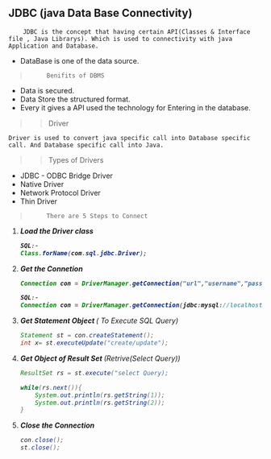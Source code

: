 ## JDBC (java Data Base Connectivity)

        JDBC is the concept that having certain API(Classes & Interface file , Java Librarys). Which is used to connectivity with java Application and Database.

* DataBase is one of the data source.

>          Benifits of DBMS
* Data is secured. 
* Data Store the structured format.
* Every it gives a API used the technology for Entering in the database.

>>Driver 
    
    Driver is used to convert java specific call into Database specific call. And Database specific call into Java.

>> Types of Drivers
* JDBC - ODBC Bridge Driver
* Native Driver
* Network Protocol Driver
* Thin Driver



>          There are 5 Steps to Connect 


<ol><li>  <strong> <i>   Load the Driver class

```java 
SQL:- 
Class.forName(com.sql.jdbc.Driver);
   ```


<li> Get the Connetion

```java 
Connection con = DriverManager.getConnection("url","username","password");  
```
```java 
SQL:-
Connection con = DriverManager.getConnection(jdbc:mysql://localhost:3306/tesyDb);

```
<li> Get Statement Object </strong>( To Execute  SQL Query)

```java
Statement st = con.createStatement();
int x= st.executeUpdate("create/update");
```
<li> <b> Get Object of Result Set </b> (Retrive(Select Query))

```java  
ResultSet rs = st.execute("select Query);

while(rs.next()){
    System.out.println(rs.getString(1));
    System.out.println(rs.getString(2));
}
```
<li> <b> Close the Connection </b>

```java 
con.close();
st.close();
```
